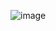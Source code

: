![image](https://github.com/MinhFanBoy/MinhFanBoy/assets/145200520/3a65b4ab-75d6-4353-b35f-d601296811ab)
